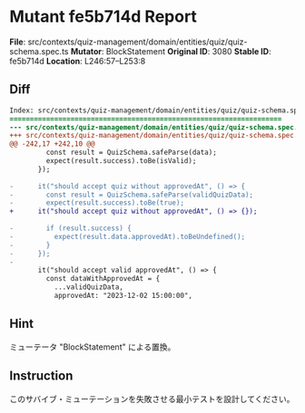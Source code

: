# Mutant fe5b714d Report

**File**: src/contexts/quiz-management/domain/entities/quiz/quiz-schema.spec.ts
**Mutator**: BlockStatement
**Original ID**: 3080
**Stable ID**: fe5b714d
**Location**: L246:57–L253:8

## Diff

```diff
Index: src/contexts/quiz-management/domain/entities/quiz/quiz-schema.spec.ts
===================================================================
--- src/contexts/quiz-management/domain/entities/quiz/quiz-schema.spec.ts	original
+++ src/contexts/quiz-management/domain/entities/quiz/quiz-schema.spec.ts	mutated #3080
@@ -242,17 +242,10 @@
         const result = QuizSchema.safeParse(data);
         expect(result.success).toBe(isValid);
       });
 
-      it("should accept quiz without approvedAt", () => {
-        const result = QuizSchema.safeParse(validQuizData);
-        expect(result.success).toBe(true);
+      it("should accept quiz without approvedAt", () => {});
 
-        if (result.success) {
-          expect(result.data.approvedAt).toBeUndefined();
-        }
-      });
-
       it("should accept valid approvedAt", () => {
         const dataWithApprovedAt = {
           ...validQuizData,
           approvedAt: "2023-12-02 15:00:00",
```

## Hint

ミューテータ "BlockStatement" による置換。

## Instruction

このサバイブ・ミューテーションを失敗させる最小テストを設計してください。

